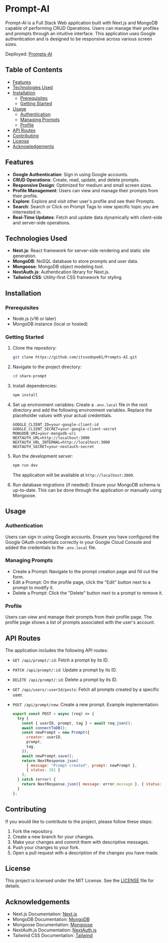 # Prompt-AI

Prompt-AI is a Full Stack Web application built with Next.js and MongoDB capable of performing CRUD Operations. Users can manage their profiles and prompts through an intuitive interface. This application uses Google authentication and is designed to be responsive across various screen sizes.

Deplloyed: [Prompts-AI](https://prompts-ai-ghx7.vercel.app/)

## Table of Contents

- [Features](#features)
- [Technologies Used](#technologies-used)
- [Installation](#installation)
  - [Prerequisites](#prerequisites)
  - [Getting Started](#getting-started)
- [Usage](#usage)
  - [Authentication](#authentication)
  - [Managing Prompts](#managing-prompts)
  - [Profile](#profile)
- [API Routes](#api-routes)
- [Contributing](#contributing)
- [License](#license)
- [Acknowledgements](#acknowledgements)

## Features

- **Google Authentication**: Sign in using Google accounts.
- **CRUD Operations**: Create, read, update, and delete prompts.
- **Responsive Design**: Optimized for medium and small screen sizes.
- **Profile Management**: Users can view and manage their prompts from their profile.
- **Explore**: Explore and visit other user's profile and see their Prompts.
- **Search**: Search or Click on Prompt Tags to view specific topic you are interrested in.
- **Real-Time Updates**: Fetch and update data dynamically with client-side and server-side operations.

## Technologies Used

- **Next.js**: React framework for server-side rendering and static site generation.
- **MongoDB**: NoSQL database to store prompts and user data.
- **Mongoose**: MongoDB object modeling tool.
- **NextAuth.js**: Authentication library for Next.js.
- **Tailwind CSS**: Utility-first CSS framework for styling.

## Installation

### Prerequisites

- Node.js (v16 or later)
- MongoDB instance (local or hosted)

### Getting Started

1. Clone the repository:

   ```bash
   git clone https://github.com/itssodope01/Prompts-AI.git
   ```

2. Navigate to the project directory:

   ```bash
   cd share-prompt
   ```

3. Install dependencies:

   ```bash
   npm install
   ```

4. Set up environment variables:
   Create a `.env.local` file in the root directory and add the following environment variables. Replace the placeholder values with your actual credentials.

   ```env
   GOOGLE_CLIENT_ID=your-google-client-id
   GOOGLE_CLIENT_SECRET=your-google-client-secret
   MONGODB_URI=your-mongodb-uri
   NEXTAUTH_URL=http://localhost:3000
   NEXTAUTH_URL_INTERNAL=http://localhost:3000
   NEXTAUTH_SECRET=your-nextauth-secret
   ```

5. Run the development server:

   ```bash
   npm run dev
   ```

   The application will be available at `http://localhost:3000`.

6. Run database migrations (if needed):
   Ensure your MongoDB schema is up-to-date. This can be done through the application or manually using Mongoose.

## Usage

### Authentication

Users can sign in using Google accounts. Ensure you have configured the Google OAuth credentials correctly in your Google Cloud Console and added the credentials to the `.env.local` file.

### Managing Prompts

- Create a Prompt: Navigate to the prompt creation page and fill out the form.
- Edit a Prompt: On the profile page, click the "Edit" button next to a prompt to modify it.
- Delete a Prompt: Click the "Delete" button next to a prompt to remove it.

### Profile

Users can view and manage their prompts from their profile page. The profile page shows a list of prompts associated with the user's account.

## API Routes

The application includes the following API routes:

- `GET /api/prompt/:id`: Fetch a prompt by its ID.
- `PATCH /api/prompt/:id`: Update a prompt by its ID.
- `DELETE /api/prompt/:id`: Delete a prompt by its ID.
- `GET /api/users/:userId/posts`: Fetch all prompts created by a specific user.
- `POST /api/prompt/new`: Create a new prompt. Example implementation:

  ```javascript
  export const POST = async (req) => {
    try {
      const { userID, prompt, tag } = await req.json();
      await connectToDB();
      const newPrompt = new Prompt({
        creator: userID,
        prompt,
        tag,
      });
      await newPrompt.save();
      return NextResponse.json(
        { message: "Prompt created", prompt: newPrompt },
        { status: 201 }
      );
    } catch (error) {
      return NextResponse.json({ message: error.message }, { status: 500 });
    }
  };
  ```

## Contributing

If you would like to contribute to the project, please follow these steps:

1. Fork the repository.
2. Create a new branch for your changes.
3. Make your changes and commit them with descriptive messages.
4. Push your changes to your fork.
5. Open a pull request with a description of the changes you have made.

## License

This project is licensed under the MIT License. See the [LICENSE](LICENSE.md) file for details.

## Acknowledgements

- Next.js Documentation: [Next.js](https://nextjs.org/docs)
- MongoDB Documentation: [MongoDB](https://www.mongodb.com/docs/)
- Mongoose Documentation: [Mongoose](https://mongoosejs.com/docs/guide.html)
- NextAuth.js Documentation: [NextAuth.js](https://next-auth.js.org/getting-started/introduction)
- Tailwind CSS Documentation: [Tailwind](https://tailwindcss.com/docs/installation)
